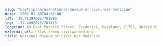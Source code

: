 ```yaml
---
slug: "daytrip/na/us/national-museum-of-civil-war-medicine"
date: '2001-01-30T04:37:00'
lat: '39.413970027701986'
lng: '-77.40926157701415'
location: 48 East Patrick Street, Frederick, Maryland, 21701, United States
external_url: https://www.civilwarmed.org
title: National Museum of Civil War Medicine
---
```



